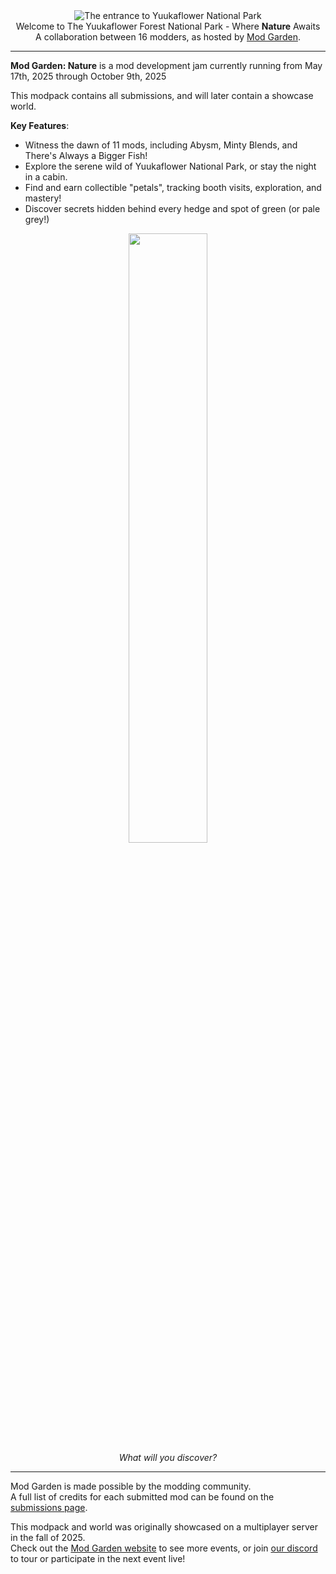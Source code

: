 <!--suppress HtmlDeprecatedTag, XmlDeprecatedElement -->
<center><img alt="The entrance to Yuukaflower National Park" src="https://asphodel.cc/resources/modgarden/yuukaflower.avif" /></center>

<center>
Welcome to The Yuukaflower Forest National Park - Where <strong>Nature</strong> Awaits <br/>
A collaboration between 16 modders, as hosted by <a href="https://modgarden.net">Mod Garden</a>.
</center>

---

**Mod Garden: Nature** is a mod development jam currently running from May 17th, 2025 through October 9th, 2025

This modpack contains all submissions, and will later contain a showcase world.

**Key Features**:

- Witness the dawn of 11 mods, including Abysm, Minty Blends, and There's Always a Bigger Fish!
- Explore the serene wild of Yuukaflower National Park, or stay the night in a cabin.
- Find and earn collectible "petals", tracking booth visits, exploration, and mastery!
- Discover secrets hidden behind every hedge and spot of green (or pale grey!)

<center>
<img width="50%" alt="" src="https://asphodel.cc/resources/modgarden/snail.avif"/><br/>
<i>What will you discover?</i>
</center>

---

Mod Garden is made possible by the modding community.<br/>
A full list of credits for each submitted mod can be found on the [submissions page](https://modgarden.net/events/mod-garden/nature).

This modpack and world was originally showcased on a multiplayer server in the fall of 2025.</br>
Check out the [Mod Garden website](https://modgarden.net) to see more events, or join [our discord](https://discord.modgarden.net/) to tour or participate in the next event live!

